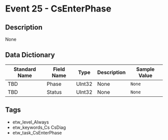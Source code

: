 # Event 25 - CsEnterPhase

## Description
None

## Data Dictionary
|Standard Name|Field Name|Type|Description|Sample Value|
|---|---|---|---|---|
|TBD|Phase|UInt32|None|`None`|
|TBD|Status|UInt32|None|`None`|

## Tags
* etw_level_Always
* etw_keywords_Cs CsDiag
* etw_task_CsEnterPhase